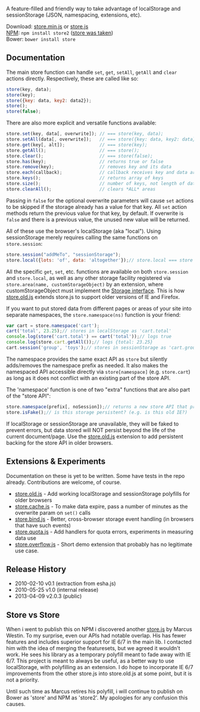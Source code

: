 A feature-filled and friendly way to take advantage of localStorage and sessionStorage
(JSON, namespacing, extensions, etc).

Download: [store.min.js][prod]  or  [store.js][dev]  
[NPM][npm]: ```npm install store2``` ([store was taken](#store-vs-store))  
Bower: ```bower install store```  

[prod]: https://raw.github.com/nbubna/store/master/dist/store.min.js
[dev]: https://raw.github.com/nbubna/store/master/dist/store.js
[npm]: https://npmjs.org/package/store2


## Documentation
The main store function can handle ```set```, ```get```, ```setAll```, ```getAll``` and ```clear```
actions directly. Respectively, these are called like so:

```javascript
store(key, data);
store(key);
store({key: data, key2: data2});
store();
store(false);
```

There are also more explicit and versatile functions available:

```javascript
store.set(key, data[, overwrite]); // === store(key, data);
store.setAll(data[, overwrite]);   // === store({key: data, key2: data});
store.get(key[, alt]);             // === store(key);
store.getAll();                    // === store();
store.clear();                     // === store(false);
store.has(key);                    // returns true or false
store.remove(key);                 // removes key and its data
store.each(callback);              // callback receives key and data args
store.keys();                      // returns array of keys
store.size();                      // number of keys, not length of data
store.clearAll();                  // clears *ALL* areas
```

Passing in ```false``` for the optional overwrite parameters will cause ```set``` actions to be skipped 
if the storage already has a value for that key. All ```set``` action methods return the previous value 
for that key, by default. If overwrite is ```false``` and there is a previous value, the unused new 
value will be returned.

All of these use the browser's localStorage (aka "local"). Using sessionStorage merely requires 
calling the same functions on ```store.session```:

```javascript
store.session("addMeTo", "sessionStorage");
store.local({lots: 'of', data: 'altogether'});// store.local === store :)
```
All the specific ```get```, ```set```, etc. functions are available on both ```store.session``` and ```store.local```, as well as any other storage facility registered via ```store.area(name, customStorageObject)``` by an extension, where customStorageObject must implement the [Storage interface][storage]. This is how [store.old.js][old] extends store.js to support older versions of IE and Firefox.

[storage]: http://dev.w3.org/html5/webstorage/#the-storage-interface

If you want to put stored data from different pages or areas of your site into separate namespaces, 
the ```store.namespace(ns)``` function is your friend:

```javascript
var cart = store.namespace('cart');
cart('total', 23.25);// stores in localStorage as 'cart.total'
console.log(store('cart.total') == cart('total'));// logs true
console.log(store.cart.getAll());// logs {total: 23.25}
cart.session('group', 'toys');// stores in sessionStorage as 'cart.group'
```

The namespace provides the same exact API as ```store``` but silently adds/removes the namespace prefix as needed.
It also makes the namespaced API accessible directly via ```store[namespace]``` (e.g. ```store.cart```) as long as it
does not conflict with an existing part of the store API.

The 'namespace' function is one of two "extra" functions that are also part of the "store API":

```javascript
store.namespace(prefix[, noSession]);// returns a new store API that prefixes all key-based functions
store.isFake();// is this storage persistent? (e.g. is this old IE?) 
```

If localStorage or sessionStorage are unavailable, they will be faked to prevent errors,
but data stored will NOT persist beyond the life of the current document/page. Use the 
[store.old.js][old] extension to add persistent backing for the store API in older browsers.

## Extensions & Experiments
Documentation on these is yet to be written. Some have tests in the repo already.
Contributions are welcome, of course.

* [store.old.js][old] - Add working localStorage and sessionStorage polyfills for older browsers
* [store.cache.js][cache] - To make data expire, pass a number of minutes as the overwrite param on ```set()``` calls
* [store.bind.js][bind] - Better, cross-browser storage event handling (in browsers that have such events)
* [store.quota.js][quota] - Add handlers for quota errors, experiments in measuring data use
* [store.overflow.js][overflow] - Short demo extension that probably has no legitimate use case.

[old]: https://raw.github.com/nbubna/store/master/src/store.old.js
[cache]: https://raw.github.com/nbubna/store/master/src/store.cache.js
[bind]: https://raw.github.com/nbubna/store/master/src/store.bind.js
[quota]: https://raw.github.com/nbubna/store/master/src/store.quota.js
[overflow]: https://raw.github.com/nbubna/store/master/src/store.overflow.js

## Release History
* 2010-02-10 v0.1 (extraction from esha.js)
* 2010-05-25 v1.0 (internal release)
* 2013-04-09 v2.0.3 (public)

## Store vs Store
When i went to publish this on NPM i discovered another [store.js][other] by Marcus Westin.
To my surprise, even our APIs had notable overlap. His has fewer features and includes superior support
for IE 6/7 in the main lib. I contacted him with the idea of merging the featuresets, but we agreed it wouldn't work.
He sees his library as a temporary polyfill meant to fade away with IE 6/7. This project is meant 
to always be useful, as a better way to use localStorage, with polyfilling as an extension.  I do hope
to incorporate IE 6/7 improvements from the other store.js into store.old.js at some point,
but it is not a priority.

Until such time as Marcus retires his polyfill, i will continue to publish on Bower as 'store' and NPM as 'store2'.
My apologies for any confusion this causes.

[other]: https://github.com/marcuswestin/store.js/
